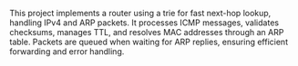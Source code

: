 This project implements a router using a trie for fast next-hop lookup, handling IPv4 and ARP packets. It processes ICMP messages, validates checksums, manages TTL, and resolves MAC addresses through an ARP table. Packets are queued when waiting for ARP replies, ensuring efficient forwarding and error handling.
